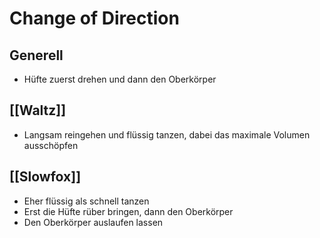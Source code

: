 # Change of Direction

## Generell

- Hüfte zuerst drehen und dann den Oberkörper

## [[Waltz]]

- Langsam reingehen und flüssig tanzen, dabei das maximale Volumen ausschöpfen

## [[Slowfox]]

- Eher flüssig als schnell tanzen
- Erst die Hüfte rüber bringen, dann den Oberkörper
- Den Oberkörper auslaufen lassen


